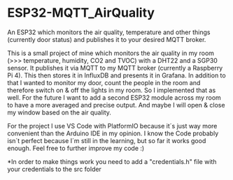 # ESP32-MQTT_AirQuality
An ESP32 which monitors the air quality, temperature and other things (currently door status) and publishes it to your desired MQTT broker.

This is a small project of mine which monitors the air quality in my room (>>> temperature, humidity, CO2 and TVOC) with a DHT22 and a SGP30 sensor. It publishes it via MQTT to my MQTT broker (currently a Raspberry Pi 4). This then stores it in InfluxDB and presents it in Grafana.
In addition to that I wanted to monitor my door, count the people in the room and therefore switch on & off the lights in my room. So I implemented that as well. For the future I want to add a second ESP32 module across my room to have a more averaged and precise output. And maybe I will open & close my window based on the air quality.

For the project I use VS Code with PlatformIO because it´s just way more convenient than the Arduino IDE in my opinion.
I know the Code probably isn´t perfect because I´m still in the learning, but so far it works good enough.
Feel free to further improve my code :)



*In order to make things work you need to add a "credentials.h" file with your credentials to the src folder 
